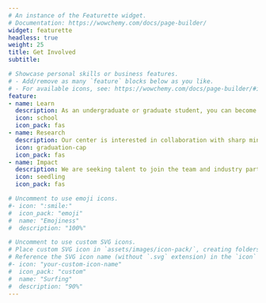 ```yaml
---
# An instance of the Featurette widget.
# Documentation: https://wowchemy.com/docs/page-builder/
widget: featurette
headless: true
weight: 25
title: Get Involved
subtitle:

# Showcase personal skills or business features.
# - Add/remove as many `feature` blocks below as you like.
# - For available icons, see: https://wowchemy.com/docs/page-builder/#icons
feature:
- name: Learn
  description: As an undergraduate or graduate student, you can become involved in the Open Digital Innovation field at RCODI. [Learn more](/education)
  icon: school
  icon_pack: fas
- name: Research
  description: Our center is interested in collaboration with sharp minds in the field of Open Digital Innovation.  [Learn more](/project)
  icon: graduation-cap
  icon_pack: fas
- name: Impact
  description: We are seeking talent to join the team and industry partners to create business value and offer new frontiers of knowledge. [Learn more](/get-involved)
  icon: seedling
  icon_pack: fas

# Uncomment to use emoji icons.
#- icon: ":smile:"
#  icon_pack: "emoji"
#  name: "Emojiness"
#  description: "100%"  

# Uncomment to use custom SVG icons.
# Place custom SVG icon in `assets/images/icon-pack/`, creating folders if necessary.
# Reference the SVG icon name (without `.svg` extension) in the `icon` field.
#- icon: "your-custom-icon-name"
#  icon_pack: "custom"
#  name: "Surfing"
#  description: "90%"
---
```

